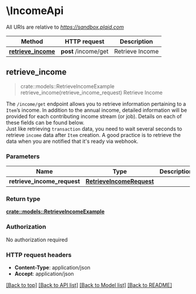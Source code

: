 # \IncomeApi

All URIs are relative to *https://sandbox.plaid.com*

Method | HTTP request | Description
------------- | ------------- | -------------
[**retrieve_income**](IncomeApi.md#retrieve_income) | **post** /income/get | Retrieve Income



## retrieve_income

> crate::models::RetrieveIncomeExample retrieve_income(retrieve_income_request)
Retrieve Income

The `/income/get` endpoint allows you to retrieve information pertaining to a `Item`’s income. In addition to the annual income, detailed information will be provided for each contributing income stream (or job). Details on each of these fields can be found below.   <br /> Just like retrieving `transaction` data, you need to wait several seconds to retrieve `income` data after `Item` creation. A good practice is to retrieve the data when you are notified that it's ready via webhook.

### Parameters


Name | Type | Description  | Required | Notes
------------- | ------------- | ------------- | ------------- | -------------
**retrieve_income_request** | [**RetrieveIncomeRequest**](RetrieveIncomeRequest.md) |  | [required] |

### Return type

[**crate::models::RetrieveIncomeExample**](RetrieveIncomeExample.md)

### Authorization

No authorization required

### HTTP request headers

- **Content-Type**: application/json
- **Accept**: application/json

[[Back to top]](#) [[Back to API list]](../README.md#documentation-for-api-endpoints) [[Back to Model list]](../README.md#documentation-for-models) [[Back to README]](../README.md)

